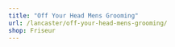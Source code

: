 ```yaml
---
title: "Off Your Head Mens Grooming"
url: /lancaster/off-your-head-mens-grooming/
shop: Friseur
---
```

